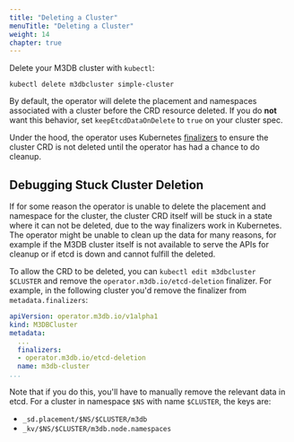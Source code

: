 ```yaml
---
title: "Deleting a Cluster"
menuTitle: "Deleting a Cluster"
weight: 14
chapter: true
---
```


Delete your M3DB cluster with `kubectl`:
```
kubectl delete m3dbcluster simple-cluster
```

By default, the operator will delete the placement and namespaces associated with a cluster before the CRD resource
deleted. If you do **not** want this behavior, set `keepEtcdDataOnDelete` to `true` on your cluster spec.

Under the hood, the operator uses Kubernetes [finalizers] to ensure the cluster CRD is not deleted until the operator
has had a chance to do cleanup.

## Debugging Stuck Cluster Deletion

If for some reason the operator is unable to delete the placement and namespace for the cluster, the cluster CRD itself
will be stuck in a state where it can not be deleted, due to the way finalizers work in Kubernetes. The operator might
be unable to clean up the data for many reasons, for example if the M3DB cluster itself is not available to serve the
APIs for cleanup or if etcd is down and cannot fulfill the deleted.

To allow the CRD to be deleted, you can `kubectl edit m3dbcluster $CLUSTER` and remove the
`operator.m3db.io/etcd-deletion` finalizer. For example, in the following cluster you'd remove the finalizer from `metadata.finalizers`:

```yaml
apiVersion: operator.m3db.io/v1alpha1
kind: M3DBCluster
metadata:
  ...
  finalizers:
  - operator.m3db.io/etcd-deletion
  name: m3db-cluster
...
```

Note that if you do this, you'll have to manually remove the relevant data in etcd. For a cluster in namespace `$NS`
with name `$CLUSTER`, the keys are:

- `_sd.placement/$NS/$CLUSTER/m3db`
- `_kv/$NS/$CLUSTER/m3db.node.namespaces`

[finalizers]: https://kubernetes.io/docs/v1.1/tasks/access-kubernetes-api/custom-resources/custom-resource-definitions/#finalizers
